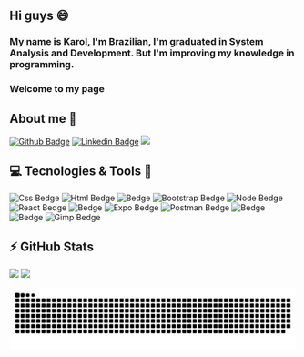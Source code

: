 ## Hi guys :smile: 
### My name is Karol, I'm Brazilian, I'm graduated in System Analysis and Development. But I'm improving my knowledge in programming.
### Welcome to my page

## About me :hugs:
[![Github Badge](https://img.shields.io/badge/-Github-000?style=flat-square&logo=Github&logoColor=white&link=LINK_GIT)](https://github.com/KarolFradique)
[![Linkedin Badge](https://img.shields.io/badge/-LinkedIn-blue?style=flat-square&logo=Linkedin&logoColor=white&link=LINK_LINKEDIN)](https://www.linkedin.com/in/karoliny-fradique)
<a href="mailto:<karol.fradique@gmail.com>" alt="gmail" target="_blank">
<img src="https://img.shields.io/badge/-Gmail-FF0000?style=flat-square&labelColor=FF0000&logo=gmail&logoColor=white&link=mailto:<karol.fradique@gmail.com>" />
</a>

## :computer:  Tecnologies & Tools :rocket:

![Css Bedge](https://img.shields.io/badge/CSS3-1572B6?style=for-the-badge&logo=css3&logoColor=white)
![Html Bedge](https://img.shields.io/badge/HTML5-E34F26?style=for-the-badge&logo=html5&logoColor=white)
![Bedge](https://img.shields.io/badge/JavaScript-323330?style=for-the-badge&logo=javascript&logoColor=F7DF1E)
![Bootstrap Bedge](https://img.shields.io/badge/Bootstrap-563D7C?style=for-the-badge&logo=bootstrap&logoColor=white)
![Node Bedge](https://img.shields.io/badge/Node.js-339933?style=for-the-badge&logo=nodedotjs&logoColor=white)
![React Bedge](https://img.shields.io/badge/React-20232A?style=for-the-badge&logo=react&logoColor=61DAFB)
![Bedge](https://img.shields.io/badge/React_Native-20232A?style=for-the-badge&logo=react&logoColor=61DAFB)
![Expo Bedge](https://img.shields.io/badge/Expo-1B1F23?style=for-the-badge&logo=expo&logoColor=white)
![Postman Bedge](https://img.shields.io/badge/Postman-FF6C37?style=for-the-badge&logo=Postman&logoColor=white)
![Bedge](https://img.shields.io/badge/C%23-239120?style=for-the-badge&logo=c-sharp&logoColor=white)
![Bedge](https://img.shields.io/badge/Microsoft%20SQL%20Server-CC2927?style=for-the-badge&logo=microsoft%20sql%20server&logoColor=white)
![Gimp Bedge](https://img.shields.io/badge/gimp-5C5543?style=for-the-badge&logo=gimp&logoColor=white)

## :zap: GitHub Stats
<div>
 <img height = "150em" src = "https://github-readme-stats.vercel.app/api?username=KarolFradique&show_icons=true&theme=dracula&include_all_commits=true&count_private=true" />
  <img height = "130em" src = "https://github-readme-stats.vercel.app/api/top-langs/?username=KarolFradique&layout=compact&langs_count=16&theme=dracula" />
</div>

![Snake animation](https://github.com/KarolFradique/KarolFradique/blob/output/github-contribution-grid-snake.svg)
